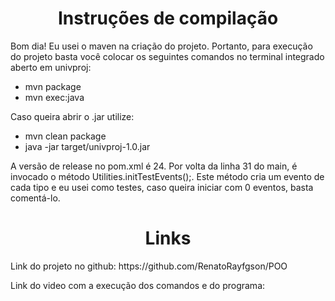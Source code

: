 <h1 align="center"> Instruções de compilação </h1> 

Bom dia! Eu usei o maven na criação do projeto. Portanto, para execução do projeto basta você colocar os seguintes comandos no terminal integrado aberto em univproj: 

* mvn package
* mvn exec:java

Caso queira abrir o .jar utilize:

* mvn clean package
* java -jar target/univproj-1.0.jar

A versão de release no pom.xml é 24. Por volta da linha 31 do main, é invocado o método Utilities.initTestEvents();. Este método cria um evento de cada tipo e eu usei como testes, caso queira iniciar com 0 eventos, basta comentá-lo.

<h1 align="center"> Links </h1>
<div id="Links">
Link do projeto no github: 
https://github.com/RenatoRayfgson/POO

Link do video com a execução dos comandos e do programa:
</div>

